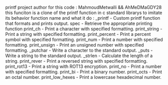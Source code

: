 printf project author for this code : MahmoudMetwalli && AhMeDMaGDY28
this funciton is a clone of the printf function in c standard librarys
to imitate its behavior 
function name and what it do :
 _printf - Custom printf function that formats and prints output.
 spec - Retrieve the appropriate printing function
 print_ch - Print a character with specified formatting.
 print_string - Print a string with specified formatting.
 print_percent - Print a percent symbol with specified formatting.
 print_num - Print a number with specified formatting.
 print_unsign - Print an unsigned number with specified formatting.
  _putchar - Write a character to the standard output.
  _puts - Write a string to the standard output.
  _strlen - Calculate the length of a string.
  print_rever - Print a reversed string with specified formatting.
  print_rot13 - Print a string with ROT13 encryption.
  print_no - Print a number with specified formatting.
  print_bi - Print a binary number.
  print_octs - Print an octal number.
  print_low_hexes - Print a lowercase hexadecimal number.

